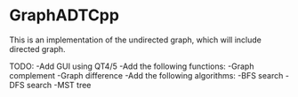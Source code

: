 # GraphADTCpp
This is an implementation of the undirected graph, which will include directed graph.

TODO: 
  -Add GUI using QT4/5
  -Add the following functions:
      -Graph complement
      -Graph difference
  -Add the following algorithms:
      -BFS search
      -DFS search
      -MST tree

